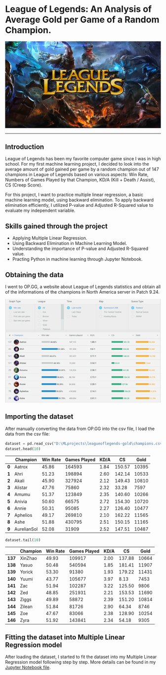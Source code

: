 # League of Legends: An Analysis of Average Gold per Game of a Random Champion.

![league-of-legends-photo](https://github.com/anhnguyenphung/leagueoflegends-gold/blob/master/leagueoflegends-gold-photos/league-of-legends.jpg)

---

## Introduction

League of Legends has been my favorite computer game since I was in high school. For my first machine learning project, I decided to look into the average amount of gold gained per game by a random champion out of 147 champions in League of Legends based on various aspects: Win Rate, Numbers of Games Played by that Champion, KD/A (Kill + Death / Assist), CS (Creep Score).

For this project, I want to practice multiple linear regression, a basic machine learning model, using backward elimination. To apply backward elimination efficiently, I utilized P-value and Adjusted R-Squared value to evaluate my independent variable.

## Skills gained through the project
* Applying Multiple Linear Regression.
* Using Backward Elimination in Machine Learning Model.
* Understanding the importance of P-value and Adjusted R-Squared value.
* Practing Python in machine learning through Jupyter Notebook.

## Obtaining the data

I went to OP.GG, a website about League of Legends statistics and obtain all of the informations of the champions in North America server in Patch 9.24.

![data-example](https://github.com/anhnguyenphung/leagueoflegends-gold/blob/master/leagueoflegends-gold-photos/gold-lol-example.png) 

## Importing the dataset

After manually converting the data from OP.GG into the csv file, I load the data from the csv file:

```python
dataset = pd.read_csv("D:\MLprojects\leagueoflegends-gold\champions.csv")
dataset.head(10)
```

|     | Champion | Win Rate | Games Played | KD/A | CS | Gold
| --- | --------- | -------- | ------------ | ---- | -- | ----
| **0** |	Aatrox	| 45.86 |	164593 | 1.84 |	150.57 |	10395
| **1** |	Ahri |	51.23 |	198894 |	2.60 |	142.14 |	10533
| **2** |	Akali |	45.90 |	327924 |	2.12 | 	149.43 |	10810
| **3**	| Alistar |	47.76 |	75860 |	2.32 |	33.28 |	7597
| **4** |	Amumu |	51.37 |	123849 |	2.35 |	140.60 |	10266
| **5**	| Anivia |	50.60 |	66575 |	2.72 | 154.30 |	10720
| **6**	| Annie |	50.31 |	95085 |	2.27 |	126.40 |	10477
| **7**	| Aphelios |	49.17 |	269810 |	2.10 |	162.22 |	11565
| **8**	| Ashe |	51.88 |	430795 |	2.51 |	150.15 |	11165
| **9**	| AurelianSol |	52.08 |	31909 |	2.52 |	147.51 |	10487

```python
dataset.tail(10)
```

|     | Champion | Win Rate | Games Played | KD/A | CS | Gold
| --- | --------- | -------- | ------------ | ---- | -- | ----
| **137** |	XinZhao |	49.93 |	109917 |	2.00 |	137.88 |	10664
| **138**	| Yasuo	| 50.48	| 540594| 1.85	| 181.41 |	11907
| **139**	| Yorick |	53.30 |	91380 |	1.93 |	179.22 |	11431
| **140**	| Yuumi |	43.77 |	105677 |	3.97 |	8.13 |	7453
| **141**	| Zac |	51.94 |	102287 |	3.22 |	125.50 |	9806
| **142**	| Zed	| 48.85 |	251931 |	2.21 |	153.53 |	11690
| **143**	| Ziggs |	49.89	| 58872 |	2.39 |	151.20 | 10814
| **144**	| Zilean	| 51.84	| 81726	| 2.90	| 64.34 |	8746
| **145**	| Zoe |	47.67 |	83066 |	2.38 |	128.90 |	10254
| **146** |	Zyra |	51.92 |	143841 |	2.34 |	54.18 |	9305

## Fitting the dataset into Multiple Linear Regression model
After loading the dataset, I started to fit the dataset into my Multiple Linear Regression model following step by step. More details can be found in my [Jupyter Notebook file](https://github.com/anhnguyenphung/leagueoflegends-gold/blob/master/multiple_linear_regression.ipynb).
